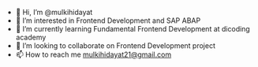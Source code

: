 - 👋 Hi, I’m @mulkihidayat
- 👀 I’m interested in Frontend Development and SAP ABAP
- 🌱 I’m currently learning Fundamental Frontend Development at dicoding academy
- 💞️ I’m looking to collaborate on Frontend Development project
- 📫 How to reach me mulkihidayat21@gmail.com

<!---
mulkihidayat/mulkihidayat is a ✨ special ✨ repository because its `README.md` (this file) appears on your GitHub profile.
You can click the Preview link to take a look at your changes.
--->
